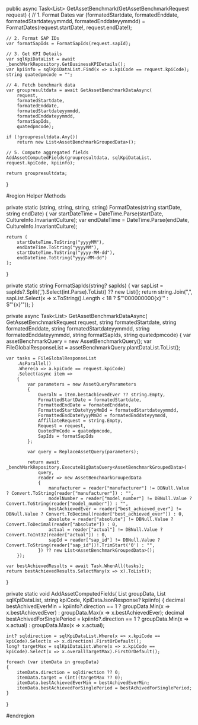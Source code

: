 public async Task<List<AssetBenchmarkGroupedData>> GetAssetBenchmark(GetAssetBenchmarkRequest request)
{
    // 1. Format Dates
    var (formatedStartdate, formatedEnddate, formatedStartdateyymmdd, formatedEnddateyymmdd) = FormatDates(request.startDate!, request.endDate!);

    // 2. Format SAP IDs
    var formatSapIds = FormatSapIds(request.sapId);

    // 3. Get KPI Details
    var sqlKpiDataList = await _benchMarkRepository.GetBusinessKPIDetails();
    var kpiinfo = sqlKpiDataList.Find(x => x.kpiCode == request.kpiCode);
    string quatedpmcode = "";

    // 4. Fetch benchmark data
    var groupresultdata = await GetAssetBenchmarkDataAsync(
        request, 
        formatedStartdate, 
        formatedEnddate, 
        formatedStartdateyymmdd, 
        formatedEnddateyymmdd, 
        formatSapIds, 
        quatedpmcode);

    if (!groupresultdata.Any())
        return new List<AssetBenchmarkGroupedData>();

    // 5. Compute aggregated fields
    AddAssetComputedFields(groupresultdata, sqlKpiDataList, request.kpiCode, kpiinfo);

    return groupresultdata;
}

#region Helper Methods

private static (string, string, string, string) FormatDates(string startDate, string endDate)
{
    var startDateTime = DateTime.Parse(startDate, CultureInfo.InvariantCulture);
    var endDateTime = DateTime.Parse(endDate, CultureInfo.InvariantCulture);

    return (
        startDateTime.ToString("yyyyMM"),
        endDateTime.ToString("yyyyMM"),
        startDateTime.ToString("yyyy-MM-dd"),
        endDateTime.ToString("yyyy-MM-dd")
    );
}

private static string FormatSapIds(string? sapIds)
{
    var sapList = sapIds?.Split(',').Select(int.Parse).ToList() ?? new List<int>();
    return string.Join(",", sapList.Select(x => x.ToString().Length < 18 ? $"'000000000{x}'" : $"'{x}'"));
}

private async Task<List<AssetBenchmarkGroupedData>> GetAssetBenchmarkDataAsync(
    GetAssetBenchmarkRequest request,
    string formatedStartdate,
    string formatedEnddate,
    string formatedStartdateyymmdd,
    string formatedEnddateyymmdd,
    string formatSapIds,
    string quatedpmcode)
{
    var assetBenchmarkQuery = new AssetBenchmarkQuery();
    var FileGlobalResponseList = assetBenchmarkQuery.plantDataList.ToList();

    var tasks = FileGlobalResponseList
        .AsParallel()
        .Where(a => a.kpiCode == request.kpiCode)
        .Select(async item =>
        {
            var parameters = new AssetQueryParameters
            {
                OveralN = item.bestAchievedEver ?? string.Empty,
                FormattedStartDate = formatedStartdate,
                FormattedEndDate = formatedEnddate,
                FormattedStartDateYyyyMmDd = formatedStartdateyymmdd,
                FormattedEndDateYyyyMmDd = formatedEnddateyymmdd,
                AffiliateRequest = string.Empty,
                Request = request,
                QuotedPmCode = quatedpmcode,
                SapIds = formatSapIds
            };

            var query = ReplaceAssetQuery(parameters);

            return await _benchMarkRepository.ExecuteBigDataQuery<AssetBenchmarkGroupedData>(
                query,
                reader => new AssetBenchmarkGroupedData
                {
                    manufacturer = reader["manufacturer"] != DBNull.Value ? Convert.ToString(reader["manufacturer"]) : "",
                    modelNumber = reader["model_number"] != DBNull.Value ? Convert.ToString(reader["model_number"]) : "",
                    bestAchievedEver = reader["best_achieved_ever"] != DBNull.Value ? Convert.ToDecimal(reader["best_achieved_ever"]) : 0,
                    absolute = reader["absolute"] != DBNull.Value ? Convert.ToDecimal(reader["absolute"]) : 0,
                    actual = reader["actual"] != DBNull.Value ? Convert.ToInt32(reader["actual"]) : 0,
                    sapId = reader["sap_id"] != DBNull.Value ? Convert.ToString(reader["sap_id"])!.TrimStart('0') : "",
                }) ?? new List<AssetBenchmarkGroupedData>();
        });

    var bestAchievedResults = await Task.WhenAll(tasks);
    return bestAchievedResults.SelectMany(x => x).ToList();
}

private static void AddAssetComputedFields(
    List<AssetBenchmarkGroupedData> groupData,
    List<KpiDataJsonResponse> sqlKpiDataList,
    string kpiCode,
    KpiDataJsonResponse? kpiinfo)
{
    decimal bestAchivedEverMin = kpiinfo?.direction == 1 ? groupData.Min(x => x.bestAchievedEver) : groupData.Max(x => x.bestAchievedEver);
    decimal bestAchivedForSinglePeriod = kpiinfo?.direction == 1 ? groupData.Min(x => x.actual) : groupData.Max(x => x.actual);

    int? sqldirection = sqlKpiDataList.Where(x => x.kpiCode == kpiCode).Select(x => x.direction).FirstOrDefault();
    long? targetMax = sqlKpiDataList.Where(x => x.kpiCode == kpiCode).Select(x => x.overallTargetMax).FirstOrDefault();

    foreach (var itemData in groupData)
    {
        itemData.direction = sqldirection ?? 0;
        itemData.target = (int)(targetMax ?? 0);
        itemData.bestAchievedEverMin = bestAchivedEverMin;
        itemData.bestAchievedForSinglePeriod = bestAchivedForSinglePeriod;
    }
}

#endregion
